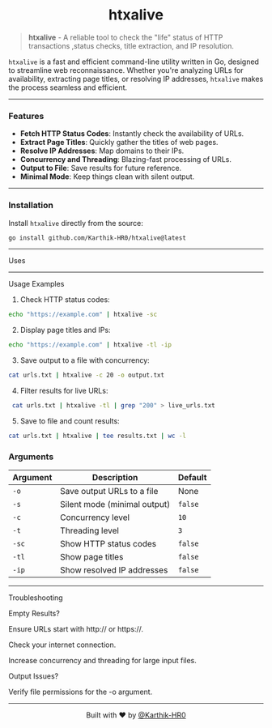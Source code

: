 <h1 align="center">htxalive</h1>

> **htxalive**  - A reliable tool to check the "life" status of HTTP transactions ,status checks, title extraction, and IP resolution.

`htxalive` is a fast and efficient command-line utility written in Go, designed to streamline web reconnaissance. Whether you're analyzing URLs for availability, extracting page titles, or resolving IP addresses, `htxalive` makes the process seamless and efficient.

---

### Features

- **Fetch HTTP Status Codes**: Instantly check the availability of URLs.
- **Extract Page Titles**: Quickly gather the titles of web pages.
- **Resolve IP Addresses**: Map domains to their IPs.
- **Concurrency and Threading**: Blazing-fast processing of URLs.
- **Output to File**: Save results for future reference.
- **Minimal Mode**: Keep things clean with silent output.

---

### Installation

Install `htxalive` directly from the source:

```bash
go install github.com/Karthik-HR0/htxalive@latest
```


---

Uses


---

Usage Examples

1. Check HTTP status codes:

```bash 
echo "https://example.com" | htxalive -sc
```

2. Display page titles and IPs:

```bash
echo "https://example.com" | htxalive -tl -ip
```

3. Save output to a file with concurrency:

```bash
cat urls.txt | htxalive -c 20 -o output.txt
```

4. Filter results for live URLs:

```bash
 cat urls.txt | htxalive -tl | grep "200" > live_urls.txt
```

5. Save to file and count results:

```bash
cat urls.txt | htxalive | tee results.txt | wc -l
```

<h3>Arguments</h3>

<table>
  <thead>
    <tr>
      <th>Argument</th>
      <th>Description</th>
      <th>Default</th>
    </tr>
  </thead>
  <tbody>
    <tr>
      <td><code>-o</code></td>
      <td>Save output URLs to a file</td>
      <td>None</td>
    </tr>
    <tr>
      <td><code>-s</code></td>
      <td>Silent mode (minimal output)</td>
      <td><code>false</code></td>
    </tr>
    <tr>
      <td><code>-c</code></td>
      <td>Concurrency level</td>
      <td><code>10</code></td>
    </tr>
    <tr>
      <td><code>-t</code></td>
      <td>Threading level</td>
      <td><code>3</code></td>
    </tr>
    <tr>
      <td><code>-sc</code></td>
      <td>Show HTTP status codes</td>
      <td><code>false</code></td>
    </tr>
    <tr>
      <td><code>-tl</code></td>
      <td>Show page titles</td>
      <td><code>false</code></td>
    </tr>
    <tr>
      <td><code>-ip</code></td>
      <td>Show resolved IP addresses</td>
      <td><code>false</code></td>
    </tr>
  </tbody>
</table>

---

Troubleshooting

Empty Results?

Ensure URLs start with http:// or https://.

Check your internet connection.

Increase concurrency and threading for large input files.


Output Issues?

Verify file permissions for the -o argument.




---

<p align="center">
Built with ❤️ by <a href="https://github.com/Karthik-HR0">@Karthik-HR0</a>
</p>

